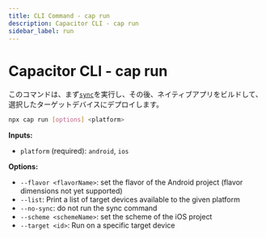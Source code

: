 ```yaml
---
title: CLI Command - cap run
description: Capacitor CLI - cap run
sidebar_label: run
---
```


# Capacitor CLI - cap run

このコマンドは、まず[`sync`](/docs/cli/commands/sync)を実行し、その後、ネイティブアプリをビルドして、選択したターゲットデバイスにデプロイします。

```bash
npx cap run [options] <platform>
```

<strong>Inputs:</strong>

- `platform` (required): `android`, `ios`

<strong>Options:</strong>

- `--flavor <flavorName>`: set the flavor of the Android project (flavor dimensions not yet supported)
- `--list`: Print a list of target devices available to the given platform
- `--no-sync`: do not run the sync command
- `--scheme <schemeName>`: set the scheme of the iOS project
- `--target <id>`: Run on a specific target device

